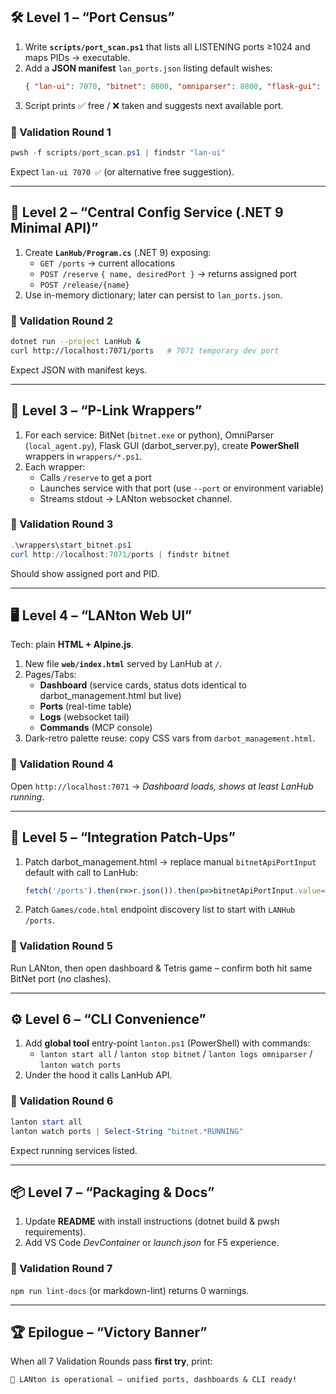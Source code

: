 ## 🛠️ Level 1 – “Port Census”  
1. Write **`scripts/port_scan.ps1`** that lists all LISTENING ports ≥1024 and maps PIDs → executable.  
2. Add a **JSON manifest** `lan_ports.json` listing default wishes:  
   ```json
   { "lan-ui": 7070, "bitnet": 8000, "omniparser": 8800, "flask-gui": 5000 }
   ```  
3. Script prints ✅ free / ❌ taken and suggests next available port.  

### 🚦 Validation Round 1  
```powershell
pwsh -f scripts/port_scan.ps1 | findstr "lan-ui"
```
Expect `lan-ui 7070 ✅` (or alternative free suggestion).  

---

## 🧩 Level 2 – “Central Config Service (.NET 9 Minimal API)”  
1. Create **`LanHub/Program.cs`** (.NET 9) exposing:  
   - `GET /ports`  → current allocations  
   - `POST /reserve` `{ name, desiredPort }` → returns assigned port  
   - `POST /release/{name}`  
2. Use in-memory dictionary; later can persist to `lan_ports.json`.  

### 🚦 Validation Round 2  
```bash
dotnet run --project LanHub &
curl http://localhost:7071/ports   # 7071 temporary dev port
```
Expect JSON with manifest keys.

---

## 🔗 Level 3 – “P-Link Wrappers”  
1. For each service: BitNet (`bitnet.exe` or python), OmniParser (`local_agent.py`), Flask GUI (darbot_server.py), create **PowerShell** wrappers in `wrappers/*.ps1`.  
2. Each wrapper:  
   - Calls `/reserve` to get a port  
   - Launches service with that port (use `--port` or environment variable)  
   - Streams stdout → LANton websocket channel.  

### 🚦 Validation Round 3  
```powershell
.\wrappers\start_bitnet.ps1
curl http://localhost:7071/ports | findstr bitnet
```
Should show assigned port and PID.

---

## 🖥️ Level 4 – “LANton Web UI”  
Tech: plain **HTML + Alpine.js**.  
1. New file **`web/index.html`** served by LanHub at `/`.  
2. Pages/Tabs:  
   - **Dashboard** (service cards, status dots identical to darbot_management.html but live)  
   - **Ports** (real-time table)  
   - **Logs** (websocket tail)  
   - **Commands** (MCP console)  
3. Dark-retro palette reuse: copy CSS vars from `darbot_management.html`.  

### 🚦 Validation Round 4  
Open `http://localhost:7071` → *Dashboard loads, shows at least LanHub running*.  

---

## 🧪 Level 5 – “Integration Patch-Ups”  
1. Patch darbot_management.html → replace manual `bitnetApiPortInput` default with call to LanHub:  
   ```js
   fetch('/ports').then(r=>r.json()).then(p=>bitnetApiPortInput.value=p.bitnet);
   ```  
2. Patch `Games/code.html` endpoint discovery list to start with `LANHub /ports`.  

### 🚦 Validation Round 5  
Run LANton, then open dashboard & Tetris game – confirm both hit same BitNet port (no clashes).  

---

## ⚙️ Level 6 – “CLI Convenience”  
1. Add **global tool** entry-point `lanton.ps1` (PowerShell) with commands:  
   - `lanton start all` / `lanton stop bitnet` / `lanton logs omniparser` / `lanton watch ports`  
2. Under the hood it calls LanHub API.  

### 🚦 Validation Round 6  
```powershell
lanton start all
lanton watch ports | Select-String "bitnet.*RUNNING"
```
Expect running services listed.

---

## 📦 Level 7 – “Packaging & Docs”  
1. Update **README** with install instructions (dotnet build & pwsh requirements).  
2. Add VS Code *DevContainer* or *launch.json* for F5 experience.  

### 🚦 Validation Round 7  
`npm run lint-docs` (or markdown-lint) returns 0 warnings.  

---

## 🏆 Epilogue – “Victory Banner”  
When all 7 Validation Rounds pass **first try**, print:  

```
🎉 LANton is operational – unified ports, dashboards & CLI ready!
